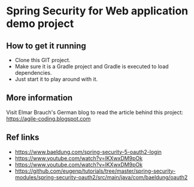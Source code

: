 # Spring Security for Web application demo project

## How to get it running
* Clone this GIT project.
* Make sure it is a Gradle project and Gradle is executed to load dependencies.
* Just start it to play around with it.

## More information
Visit Elmar Brauch's German blog to read the article behind this project:
https://agile-coding.blogspot.com

## Ref links
* https://www.baeldung.com/spring-security-5-oauth2-login
* https://www.youtube.com/watch?v=lKXwxDM9pOk
* https://www.youtube.com/watch?v=lKXwxDM9pOk
* https://github.com/eugenp/tutorials/tree/master/spring-security-modules/spring-security-oauth2/src/main/java/com/baeldung/oauth2

